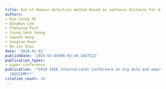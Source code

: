 ```yaml
---
title: Out-of-domain detection method based on sentence distance for dialogue systems
authors:
- Kyo-Joong Oh
- DongKun Lee
- Chanyong Park
- Young-Seob Jeong
- Sawook Hong
- Sungtae Kwon
- Ho-Jin Choi
date: '2018-01-01'
publishDate: '2025-03-04T06:03:49.184752Z'
publication_types:
- paper-conference
publication: '*2018 IEEE international conference on big data and smart computing
  (BIGCOMP)*'
citation_count: 10
---
```

